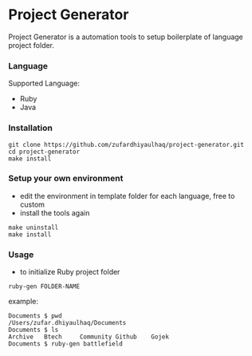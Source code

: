 # Project Generator
Project Generator is a automation tools to setup boilerplate of language project folder.

### Language
Supported Language:
- Ruby
- Java

### Installation
``` 
git clone https://github.com/zufardhiyaulhaq/project-generator.git
cd project-generator
make install
```

### Setup your own environment
- edit the environment in template folder for each language, free to custom
- install the tools again
```
make uninstall
make install
```

### Usage
- to initialize Ruby project folder
```
ruby-gen FOLDER-NAME
```

example:
```
Documents $ pwd
/Users/zufar.dhiyaulhaq/Documents
Documents $ ls
Archive   Btech     Community Github    Gojek
Documents $ ruby-gen battlefield
```



